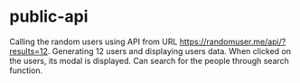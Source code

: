 # public-api

Calling the random users using API from URL https://randomuser.me/api/?results=12. Generating 12 users and displaying users data. When clicked on the users, its modal is displayed. Can search for the people through search function.
